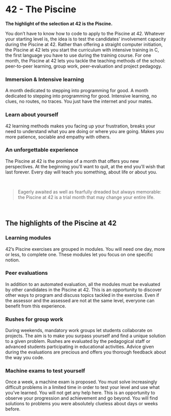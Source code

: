 # 42 - The Piscine


**The highlight of the selection at 42 is the Piscine.**

You don’t have to know how to code to apply to the Piscine at 42. Whatever your starting level is, the idea is to test the candidates’ involvement capacity during the Piscine at 42. Rather than offering a straight computer initiation, the Piscine at 42 lets you start the curriculum with intensive training in C, the first language you have to use during the training course. For one month, the Piscine at 42 lets you tackle the teaching methods of the school: peer-to-peer learning, group work, peer-evaluation and project pedagogy.

### Immersion & Intensive learning
A month dedicated to stepping into programming for good. A month dedicated to stepping into programming for good. Intensive learning, no clues, no routes, no traces. You just have the internet and your mates. 

### Learn about yourself
42 learning methods makes you facing up your frustration, breaks your need to understand what you are doing or where you are going. Makes you more patience, sociable and empathy with others.

### An unforgettable experience
The Piscine at 42 is the promise of a month that offers you new perspectives. At the beginning you'll want to quit, at the end you'll wish that last forever. Every day will teach you something, about life or about you.

<br>

>Eagerly awaited as well as fearfully dreaded but always memorable:<br>
the Piscine at 42 is a trial month that may change your entire life.
<br>

## The highlights of the Piscine at 42
### Learning modules
42’s Piscine exercises are grouped in modules. You will need one day, more or less, to complete one. These modules let you focus on one specific notion. 

### Peer evaluations
In addition to an automated evaluation, all the modules must be evaluated by other candidates in the Piscine at 42. This is an opportunity to discover other ways to program and discuss topics tackled in the exercise. Even if the assessor and the assessed are not at the same level, everyone can benefit from this experience.

### Rushes for group work
During weekends, mandatory work groups let students collaborate on projects. The aim is to make you surpass yourself and find a unique solution to a given problem. Rushes are evaluated by the pedagogical staff or advanced students participating in educational activities. Advice given during the evaluations are precious and offers you thorough feedback about the way you code. 

### Machine exams to test yourself
Once a week, a machine exam is proposed. You must solve increasingly difficult problems in a limited time in order to test your level and use what you’ve learned. You will not get any help here. This is an opportunity to observe your progression and achievement and go beyond. You will find solutions to problems you were absolutely clueless about days or weeks before.

